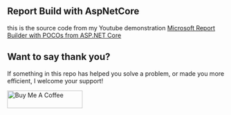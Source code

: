 ## Report Build with AspNetCore

this is the source code from my Youtube demonstration
[Microsoft Report Builder with POCOs from ASP.NET Core](https://youtu.be/8ilSupSWqGQ)



## Want to say thank you?
If something in this repo has helped you solve a problem, or made you more efficient, I welcome your support!

<a href="https://www.buymeacoffee.com/timburris" target="_blank"><img src="https://cdn.buymeacoffee.com/buttons/default-orange.png" alt="Buy Me A Coffee" height="41" width="174"></a>
